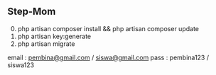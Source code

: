 ## Step-Mom
0. php artisan composer install && php artisan composer update
1. php artisan key:generate
2. php artisan migrate

email : pembina@gmail.com / siswa@gmail.com
pass : pembina123 / siswa123
